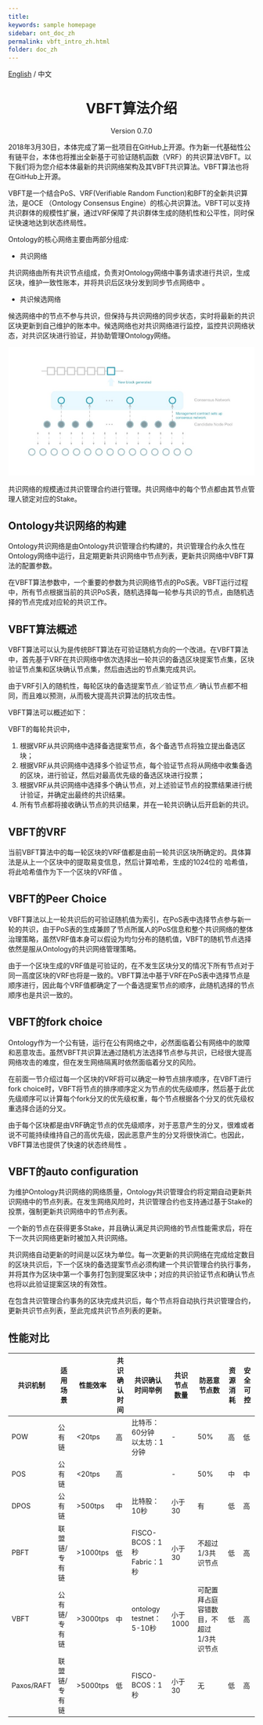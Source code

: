 ```yaml
---
title: 
keywords: sample homepage
sidebar: ont_doc_zh
permalink: vbft_intro_zh.html
folder: doc_zh
---
```


[English](./vbft_intro_en.html) / 中文

<h1 align="center">VBFT算法介绍</h1>
<p align="center" class="version">Version 0.7.0 </p>


2018年3月30日，本体完成了第一批项目在GitHub上开源。作为新一代基础性公有链平台，本体也将推出全新基于可验证随机函数（VRF）的共识算法VBFT。以下我们将为您介绍本体最新的共识网络架构及其VBFT共识算法。VBFT算法也将在GitHub上开源。

VBFT是一个结合PoS、VRF(Verifiable Random Function)和BFT的全新共识算法，是OCE （Ontology Consensus Engine）的核心共识算法。VBFT可以支持共识群体的规模性扩展，通过VRF保障了共识群体生成的随机性和公平性，同时保证快速地达到状态终局性。

Ontology的核心网络主要由两部分组成:

* 共识网络

>
共识网络由所有共识节点组成，负责对Ontology网络中事务请求进行共识，生成区块，维护一致性账本，并将共识后区块分发到同步节点网络中 。

* 共识候选网络

>
候选网络中的节点不参与共识，但保持与共识网络的同步状态，实时将最新的共识区块更新到自己维护的账本中。候选网络也对共识网络进行监控，监控共识网络状态，对共识区块进行验证，并协助管理Ontology网络。

![VBFT Network](./lib/images/vbft-network.jpeg)

共识网络的规模通过共识管理合约进行管理。共识网络中的每个节点都由其节点管理人锁定对应的Stake。

## Ontology共识网络的构建

Ontology共识网络是由Ontology共识管理合约构建的，共识管理合约永久性在Ontology网络中运行，且定期更新共识网络中节点列表，更新共识网络中VBFT算法的配置参数。

在VBFT算法参数中，一个重要的参数为共识网络节点的PoS表。VBFT运行过程中，所有节点根据当前的共识PoS表，随机选择每一轮参与共识的节点，由随机选择的节点完成对应轮的共识工作。

## VBFT算法概述

VBFT算法可以认为是传统BFT算法在可验证随机方向的一个改进。在VBFT算法中，首先基于VRF在共识网络中依次选择出一轮共识的备选区块提案节点集，区块验证节点集和区块确认节点集，然后由选出的节点集完成共识。

由于VRF引入的随机性，每轮区块的备选提案节点／验证节点／确认节点都不相同，而且难以预测，从而极大提高共识算法的抗攻击性。

VBFT算法可以概述如下：

VBFT的每轮共识中，

1. 根据VRF从共识网络中选择备选提案节点，各个备选节点将独立提出备选区块；
2. 根据VRF从共识网络中选择多个验证节点，每个验证节点将从网络中收集备选的区块，进行验证，然后对最高优先级的备选区块进行投票；
3. 根据VRF从共识网络中选择多个确认节点，对上述验证节点的投票结果进行统计验证，并确定出最终的共识结果。
4. 所有节点都将接收确认节点的共识结果，并在一轮共识确认后开启新的共识。

## VBFT的VRF 

当前VBFT算法中的每一轮区块的VRF值都是由前一轮共识区块所确定的。具体算法是从上一个区块中的提取易变信息，然后计算哈希，生成的1024位的 哈希值，将此哈希值作为下一个区块的VRF值 。

## VBFT的Peer Choice

VBFT算法以上一轮共识后的可验证随机值为索引，在PoS表中选择节点参与新一轮的共识，由于PoS表的生成兼顾了节点所属人的PoS信息和整个共识网络的整体治理策略，虽然VRF值本身可以假设为均匀分布的随机值，VBFT的随机节点选择依然是服从Ontology的共识网络管理策略。

由于一个区块生成的VRF值是可验证的，在不发生区块分叉的情况下所有节点对于同一高度区块的VRF也将是一致的。VBFT算法中基于VRF在PoS表中选择节点是顺序进行，因此每个VRF值都确定了一个备选提案节点的顺序，此随机选择的节点顺序也是共识一致的。

## VBFT的fork choice

Ontology作为一个公有链，运行在公有网络之中，必然面临着公有网络中的故障和恶意攻击。虽然VBFT共识算法通过随机方法选择节点参与共识，已经很大提高网络攻击的难度，但在发生网络隔离时依然面临着分叉的风险。

在前面一节介绍过每一个区块的VRF将可以确定一种节点排序顺序，在VBFT进行fork choice时，VBFT将节点的排序顺序定义为节点的优先级顺序，然后基于此优先级顺序可以计算每个fork分叉的优先级权重，每个节点根据各个分叉的优先级权重选择合适的分叉。

由于每个区块都是由VRF确定节点的优先级顺序，对于恶意产生的分叉，很难或者说不可能持续维持自己的高优先级，因此恶意产生的分叉将很快消亡。也因此，VBFT算法也提供了快速的状态终局性 。

## VBFT的auto configuration

为维护Ontology共识网络的网络质量，Ontology共识管理合约将定期自动更新共识网络中的节点列表。在发生网络风险时，共识管理合约也支持通过基于Stake的投票，强制更新共识网络中的节点列表。

一个新的节点在获得更多Stake，并且确认满足共识网络的节点性能需求后，将在下一次共识网络更新时被加入共识网络。

共识网络自动更新的时间是以区块为单位。每一次更新的共识网络在完成给定数目的区块共识后，下一个区块的备选提案节点必须构建一个共识管理合约执行事务，并将其作为区块中第一个事务打包到提案区块中；对应的共识验证节点和确认节点也将以此验证提案区块的有效性。

在包含共识管理合约事务的区块完成共识后，每个节点将自动执行共识管理合约，更新共识节点列表，至此完成共识节点列表的更新。


## 性能对比


| 共识机制 | 适用场景 | 性能效率 | 共识确认时间 | 共识确认时间举例 | 共识节点数量 | 防恶意节点数        | 资源消耗 | 安全可控 |
| ------------------ | -------------------- | ------------ | ---------------------------- | ------------------------------------ | ------------------------ | --------------------------------------- | ---------------- | ------------ |
| POW                | 公有链               | <20tps       | 高    | 比特币：60分钟  <br> 以太坊：1分钟    | -                        | 50%                                     | 高               | 低           |
| POS                | 公有链               | <20tps       | 高                           |                                      | -      | 50%    | 中               | 中           |
| DPOS               | 公有链               | >500tps      | 中                           | 比特股：10秒                         | 小于30                   | 有              | 低               | 高           |
| PBFT               | 联盟链/专有链        | >1000tps     | 低                           | FISCO-BCOS：1秒   <br> Fabric：1秒   | 小于30                   | 不超过1/3共识节点                       | 低               | 高           |
| VBFT               | 公有链/专有链        | >3000tps     | 中                           | ontology testnet：5-10秒             | 小于1000                 | 可配置拜占庭容错数目，不超过1/3共识节点 | 低               | 高           |
| Paxos/RAFT         | 联盟链/专有链        | >5000tps     | 低                           | FISCO-BCOS：1秒                      | 小于30                   | 无                                      | 低               | 高           |

